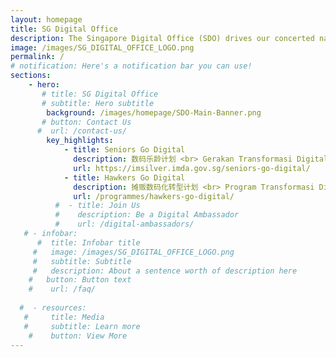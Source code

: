 ```yaml
---
layout: homepage
title: SG Digital Office
description: The Singapore Digital Office (SDO) drives our concerted nationwide movement to accelerate digital adoption in our community. To achieve this, SDO will work with like-minded members of the community, corporate entities and individuals to reach out to every citizen, worker and business, to equip them with the digital tools and skills to participate meaningfully in the evolving social and economic environment. Through this whole-of-nation movement, we will ensure every Singaporean has a place in our shared digital future.
image: /images/SG_DIGITAL_OFFICE_LOGO.png
permalink: /
# notification: Here's a notification bar you can use!
sections:
    - hero:
       # title: SG Digital Office
       # subtitle: Hero subtitle
        background: /images/homepage/SDO-Main-Banner.png
       # button: Contact Us
      #  url: /contact-us/
        key_highlights:
            - title: Seniors Go Digital
              description: 数码乐龄计划 <br> Gerakan Transformasi Digital untuk Warga Emas <br> மூத்தோர் மின்னிலக்கமயமாதல் திட்டம்
              url: https://imsilver.imda.gov.sg/seniors-go-digital/
            - title: Hawkers Go Digital
              description: 摊贩数码化转型计划 <br> Program Transformasi Digital untuk Penjaja <br>
              url: /programmes/hawkers-go-digital/
          #  - title: Join Us
          #    description: Be a Digital Ambassador
          #    url: /digital-ambassadors/
   # - infobar:
      #  title: Infobar title
     #   image: /images/SG_DIGITAL_OFFICE_LOGO.png
     #   subtitle: Subtitle
     #   description: About a sentence worth of description here
    #   button: Button text
    #    url: /faq/
        
  #  - resources:
   #     title: Media
   #     subtitle: Learn more
    #    button: View More
---
```

